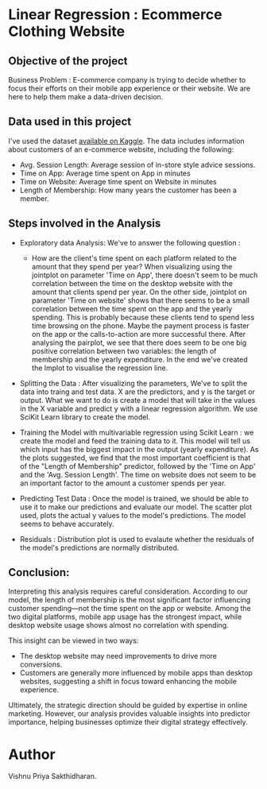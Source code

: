 # Linear Regression : Ecommerce Clothing Website

## Objective of the project
Business Problem : E-commerce company is trying to decide whether to focus their efforts on their mobile app experience or their website. We are here to help them make a data-driven decision.

## Data used in this project 
I've used the dataset [available on Kaggle](https://www.kaggle.com/iyadavvaibhav/ecommerce-customer-device-usage). The data includes information about customers of an e-commerce website, including the following:
- Avg. Session Length: Average session of in-store style advice sessions.
- Time on App: Average time spent on App in minutes
- Time on Website: Average time spent on Website in minutes
- Length of Membership: How many years the customer has been a member.

## Steps involved in the Analysis

- Exploratory data Analysis: 
  We've to answer the following question :
    - How are the client's time spent on each platform related to the amount that they spend per year?
           When visualizing using the jointplot on parameter 'Time on App', there doesn't seem to be much correlation between the time on the desktop website with the amount that clients spend per year. On the other side, jointplot on parameter 'Time on website' shows that there seems to be a small correlation between the time spent on the app and the yearly spending. This is probably because these clients tend to spend less time browsing on the phone. Maybe the payment process is faster on the app or the calls-to-action are more successful there.
          After analysing the pairplot, we see that there does seem to be one big positive correlation between two variables: the length of membership and the yearly expenditure. In the end we've created the lmplot to visualise the regression line.

- Splitting the Data : 
      After visualizing the parameters, We've to split the data into traing and test data. X are the predictors, and y is the target or output. What we want to do is create a model that will take in the values in the X variable and predict y with a linear regression algorithm. We use SciKit Learn library to create the model.

- Training the Model with multivariable regression using Scikit Learn : 
     we create the model and feed the training data to it. This model will tell us which input has the biggest impact in the output (yearly expenditure). As the plots suggested, we find that the most important coefficient is that of the "Length of Membership" predictor, followed by the 'Time on App' and the 'Avg. Session Length'. The time on website does not seem to be an important factor to the amount a customer spends per year.

- Predicting Test Data : 
    Once the model is trained, we should be able to use it to make our predictions and evaluate our model. The scatter plot used, plots the actual y values to the model's predictions. The model seems to behave accurately.

- Residuals : 
   Distribution plot is used to evalaute whether the residuals of the model's predictions are normally distributed.

## Conclusion:

  Interpreting this analysis requires careful consideration. According to our model, the length of membership is the most significant factor influencing customer spending—not the time spent on the app or website. Among the two digital platforms, mobile app usage has the strongest impact, while desktop website usage shows almost no correlation with spending.

This insight can be viewed in two ways:
- The desktop website may need improvements to drive more conversions.
- Customers are generally more influenced by mobile apps than desktop websites, suggesting a shift in focus toward enhancing the mobile experience.
  
Ultimately, the strategic direction should be guided by expertise in online marketing. However, our analysis provides valuable insights into predictor importance, helping businesses optimize their digital strategy effectively.

# Author
Vishnu Priya Sakthidharan.
